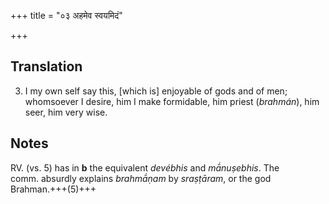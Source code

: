 +++
title = "०३ अहमेव स्वयमिदं"

+++
## Translation
3. I my own self say this, \[which is\] enjoyable of gods and of men;  
whomsoever I desire, him I make formidable, him priest (*brahmán*), him  
seer, him very wise.

## Notes
RV. (vs. 5) has in **b** the equivalent *devébhis* and *mā́nuṣebhis*. The  
comm. absurdly explains *brahmā́ṇam* by *sraṣṭāram*, or the god Brahman.+++(5)+++
